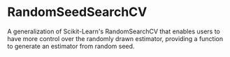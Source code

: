 # RandomSeedSearchCV
A generalization of Scikit-Learn's RandomSearchCV that enables users to have more control over the randomly drawn estimator, providing a function to generate an estimator from random seed.
